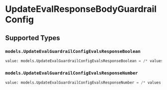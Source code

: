 # UpdateEvalResponseBodyGuardrailConfig


## Supported Types

### `models.UpdateEvalGuardrailConfigEvalsResponseBoolean`

```python
value: models.UpdateEvalGuardrailConfigEvalsResponseBoolean = /* values here */
```

### `models.UpdateEvalGuardrailConfigEvalsResponseNumber`

```python
value: models.UpdateEvalGuardrailConfigEvalsResponseNumber = /* values here */
```

